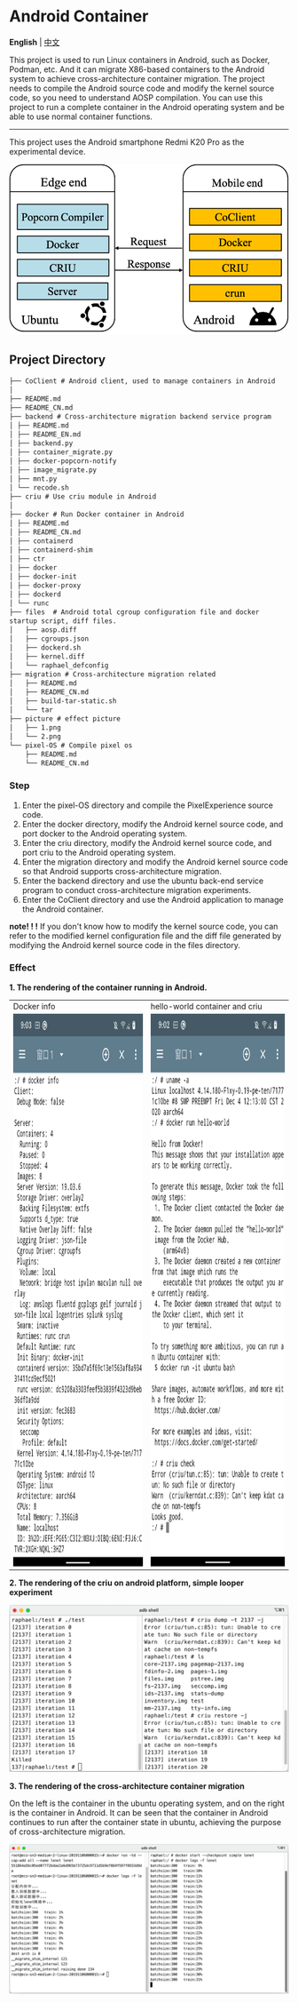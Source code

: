 # Android Container
**English** | [中文](README_CN.md)

This project is used to run Linux containers in Android, such as Docker, Podman, etc. And it can migrate X86-based containers to the Android system to achieve cross-architecture container migration. The project needs to compile the Android source code and modify the kernel source code, so you need to understand AOSP compilation. You can use this project to run a complete container in the Android operating system and be able to use normal container functions.

-----

This project uses the Android smartphone Redmi K20 Pro as the experimental device.

![avatar](picture/5.png)

## Project Directory

```
├── CoClient # Android client, used to manage containers in Android
│
├── README.md
├── README_CN.md
├── backend # Cross-architecture migration backend service program
│ ├── README.md
│ ├── README_EN.md
│ ├── backend.py
│ ├── container_migrate.py
│ ├── docker-popcorn-notify
│ ├── image_migrate.py
│ ├── mnt.py
│ └── recode.sh
├── criu # Use criu module in Android
│
├── docker # Run Docker container in Android
│ ├── README.md
│ ├── README_CN.md
│ ├── containerd
│ ├── containerd-shim
│ ├── ctr
│ ├── docker
│ ├── docker-init
│ ├── docker-proxy
│ ├── dockerd
│ └── runc
├── files  # Android total cgroup configuration file and docker startup script, diff files.
│   ├── aosp.diff
│   ├── cgroups.json
│   ├── dockerd.sh
│   ├── kernel.diff
│   └── raphael_defconfig
├── migration # Cross-architecture migration related
│   ├── README.md
│   ├── README_CN.md
│   ├── build-tar-static.sh
│   └── tar
├── picture # effect picture
│   ├── 1.png
│   └── 2.png
└── pixel-OS # Compile pixel os 
    ├── README.md
    └── README_CN.md
```

### Step

1. Enter the pixel-OS directory and compile the PixelExperience source code.
2. Enter the docker directory, modify the Android kernel source code, and port docker to the Android operating system.
3. Enter the criu directory, modify the Android kernel source code, and port criu to the Android operating system.
4. Enter the migration directory and modify the Android kernel source code so that Android supports cross-architecture migration.
5. Enter the backend directory and use the ubuntu back-end service program to conduct cross-architecture migration experiments.
6. Enter the CoClient directory and use the Android application to manage the Android container.



**note! ! !** If you don't know how to modify the kernel source code, you can refer to the modified kernel configuration file and the diff file generated by modifying the Android kernel source code in the files directory.

### Effect

**1. The rendering of the container running in Android.**

<table>
  <tr>
    <td>Docker info</td>
     <td>hello-world container and criu</td>
  </tr>
  <tr>
    <td><img src="picture/1.png" width="460" height="995" alt="图片1"/></td>
    <td><img src="picture/2.png" width="460" height="995" alt="图片2"/></td>
  </tr>
 </table>

**2. The rendering of the criu on android platform, simple looper experiment**

<img src="picture/3.png" alt="图片3"/>

**3. The rendering of the cross-architecture container migration**

On the left is the container in the ubuntu operating system, and on the right is the container in Android. It can be seen that the container in Android continues to run after the container state in ubuntu, achieving the purpose of cross-architecture migration.

<img src="picture/4.png" alt="图片4"/>